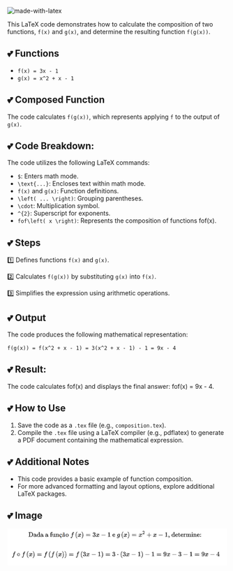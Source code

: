 ![made-with-latex](https://img.shields.io/badge/Made%20with-LaTeX-1f425f.svg)

This LaTeX code demonstrates how to calculate the composition of two functions, `f(x)` and `g(x)`, and determine the resulting function `f(g(x))`.

## 💕 **Functions**

* `f(x) = 3x - 1`
* `g(x) = x^2 + x - 1`

## 💕 **Composed Function**

The code calculates `f(g(x))`, which represents applying `f` to the output of `g(x)`.

## 💕 **Code Breakdown:**

The code utilizes the following LaTeX commands:

* `$`: Enters math mode.
* `\text{...}`: Encloses text within math mode.
* `f(x)` and `g(x)`: Function definitions.
* `\left( ... \right)`: Grouping parentheses.
* `\cdot`: Multiplication symbol.
* `^{2}`: Superscript for exponents.
*  `fof\left( x \right)`: Represents the composition of functions fof(x).

## 💕 **Steps**

1️⃣  Defines functions `f(x)` and `g(x)`.

2️⃣  Calculates `f(g(x))` by substituting `g(x)` into `f(x)`.

3️⃣  Simplifies the expression using arithmetic operations.

## 💕 **Output**

The code produces the following mathematical representation:

```
f(g(x)) = f(x^2 + x - 1) = 3(x^2 + x - 1) - 1 = 9x - 4
```
## 💕 **Result:**

The code calculates fof(x) and displays the final answer: fof(x) = 9x - 4.

## 💕 **How to Use**

1. Save the code as a `.tex` file (e.g., `composition.tex`).
2. Compile the `.tex` file using a LaTeX compiler (e.g., pdflatex) to generate a PDF document containing the mathematical expression.

## 💕 **Additional Notes**

* This code provides a basic example of function composition. 
* For more advanced formatting and layout options, explore additional LaTeX packages.

## 💕 **Image**

![image](https://github.com/DeiseFreire/tex182015062024/blob/main/image.png)
